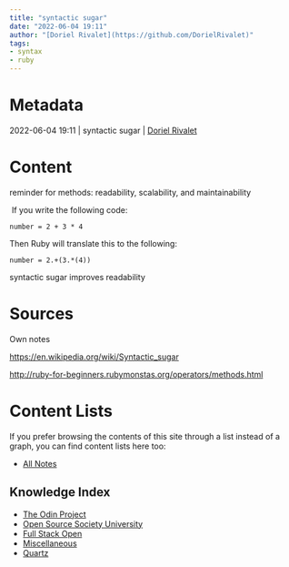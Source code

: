 ```yaml
---
title: "syntactic sugar"
date: "2022-06-04 19:11"
author: "[Doriel Rivalet](https://github.com/DorielRivalet)"
tags:
- syntax
- ruby
---
```


# Metadata
2022-06-04 19:11  | syntactic sugar | [Doriel Rivalet](https://github.com/DorielRivalet)

# Content
reminder for methods: readability, scalability, and maintainability

 If you write the following code:

```
number = 2 + 3 * 4
```

Then Ruby will translate this to the following:

```
number = 2.+(3.*(4))
```

syntactic sugar improves readability

# Sources
Own notes

https://en.wikipedia.org/wiki/Syntactic_sugar

http://ruby-for-beginners.rubymonstas.org/operators/methods.html

# Content Lists
If you prefer browsing the contents of this site through a list instead of a graph, you can find content lists here too:

- [All Notes](notes/)

## Knowledge Index
- [The Odin Project](notes/index-list/the-odin-project.md)
- [Open Source Society University](notes/index-list/open-source-society-university.md)
- [Full Stack Open](notes/index-list/fullstack-open.md)
- [Miscellaneous](notes/index-list/miscellaneous.md)
- [Quartz](notes/index-list/quartz.md)

